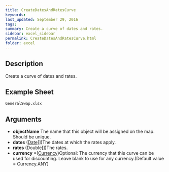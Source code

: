 ```yaml
---
title: CreateDatesAndRatesCurve
keywords:
last_updated: September 29, 2016
tags:
summary: Create a curve of dates and rates.
sidebar: excel_sidebar
permalink: CreateDatesAndRatesCurve.html
folder: excel
---
```


## Description
Create a curve of dates and rates.

<!--HUMAN EDIT START-->

<!--## Details-->

<!--HUMAN EDIT END-->

## Example Sheet

    GeneralSwap.xlsx

## Arguments

* **objectName** The name that this object will be assigned on the map. Should be unique.
* **dates** ([Date](Date.html)[])The dates at which the rates apply.
* **rates** (Double[])The rates.
* **currency** *([Currency](Currency.html))Optional: The currency that this curve can be used for discounting.  Leave blank to use for any currency.(Default value = Currency.ANY)

<!--HUMAN EDIT START-->

<!--## Validation-->

<!--HUMAN EDIT END-->

